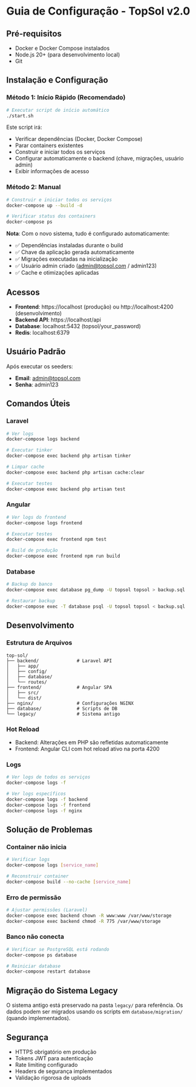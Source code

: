 # Guia de Configuração - TopSol v2.0

## Pré-requisitos

- Docker e Docker Compose instalados
- Node.js 20+ (para desenvolvimento local)
- Git

## Instalação e Configuração

### Método 1: Início Rápido (Recomendado)

```bash
# Executar script de início automático
./start.sh
```

Este script irá:
- Verificar dependências (Docker, Docker Compose)
- Parar containers existentes
- Construir e iniciar todos os serviços
- Configurar automaticamente o backend (chave, migrações, usuário admin)
- Exibir informações de acesso

### Método 2: Manual

```bash
# Construir e iniciar todos os serviços
docker-compose up --build -d

# Verificar status dos containers
docker-compose ps
```

**Nota**: Com o novo sistema, tudo é configurado automaticamente:
- ✅ Dependências instaladas durante o build
- ✅ Chave da aplicação gerada automaticamente
- ✅ Migrações executadas na inicialização
- ✅ Usuário admin criado (admin@topsol.com / admin123)
- ✅ Cache e otimizações aplicadas

## Acessos

- **Frontend**: https://localhost (produção) ou http://localhost:4200 (desenvolvimento)
- **Backend API**: https://localhost/api
- **Database**: localhost:5432 (topsol/your_password)
- **Redis**: localhost:6379

## Usuário Padrão

Após executar os seeders:
- **Email**: admin@topsol.com
- **Senha**: admin123

## Comandos Úteis

### Laravel
```bash
# Ver logs
docker-compose logs backend

# Executar tinker
docker-compose exec backend php artisan tinker

# Limpar cache
docker-compose exec backend php artisan cache:clear

# Executar testes
docker-compose exec backend php artisan test
```

### Angular
```bash
# Ver logs do frontend
docker-compose logs frontend

# Executar testes
docker-compose exec frontend npm test

# Build de produção
docker-compose exec frontend npm run build
```

### Database
```bash
# Backup do banco
docker-compose exec database pg_dump -U topsol topsol > backup.sql

# Restaurar backup
docker-compose exec -T database psql -U topsol topsol < backup.sql
```

## Desenvolvimento

### Estrutura de Arquivos
```
top-sol/
├── backend/              # Laravel API
│   ├── app/
│   ├── config/
│   ├── database/
│   └── routes/
├── frontend/             # Angular SPA
│   ├── src/
│   └── dist/
├── nginx/                # Configurações NGINX
├── database/             # Scripts de DB
└── legacy/               # Sistema antigo
```

### Hot Reload

- Backend: Alterações em PHP são refletidas automaticamente
- Frontend: Angular CLI com hot reload ativo na porta 4200

### Logs

```bash
# Ver logs de todos os serviços
docker-compose logs -f

# Ver logs específicos
docker-compose logs -f backend
docker-compose logs -f frontend
docker-compose logs -f nginx
```

## Solução de Problemas

### Container não inicia
```bash
# Verificar logs
docker-compose logs [service_name]

# Reconstruir container
docker-compose build --no-cache [service_name]
```

### Erro de permissão
```bash
# Ajustar permissões (Laravel)
docker-compose exec backend chown -R www:www /var/www/storage
docker-compose exec backend chmod -R 775 /var/www/storage
```

### Banco não conecta
```bash
# Verificar se PostgreSQL está rodando
docker-compose ps database

# Reiniciar database
docker-compose restart database
```

## Migração do Sistema Legacy

O sistema antigo está preservado na pasta `legacy/` para referência. Os dados podem ser migrados usando os scripts em `database/migration/` (quando implementados).

## Segurança

- HTTPS obrigatório em produção
- Tokens JWT para autenticação
- Rate limiting configurado
- Headers de segurança implementados
- Validação rigorosa de uploads